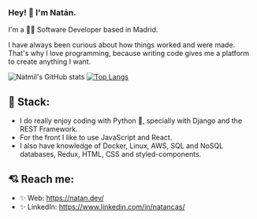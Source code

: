 ### Hey! 👋 I'm Natán.

I'm a 👨‍💻 Software Developer based in Madrid.

I have always been curious about how things worked and were made. That's why I love programming, because writing code gives me a platform to create anything I want.

![Natmil's GitHub stats](https://github-readme-stats.vercel.app/api?username=natmil&theme=default&show_icons=true) [![Top Langs](https://github-readme-stats.vercel.app/api/top-langs/?username=natmil&layout=compact&theme=default)](https://github.com/natmil/github-readme-stats)

## 💾 Stack: 

* I do really enjoy coding with Python 🐍, specially with Django and the REST Framework.
* For the front I like to use JavaScript and React.
* I also have knowledge of Docker, Linux, AWS, SQL and NoSQL databases, Redux, HTML, CSS and styled-components.


## 💘 Reach me: 

* ✨ Web: https://natan.dev/
* ✨ LinkedIn: https://www.linkedin.com/in/natancas/
